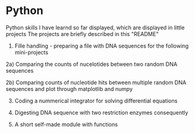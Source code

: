 # Python
Python skills I have learnd so far displayed, which are displayed in little projects
The projects are briefly described in this "README"

 
  1) Fille handling - preparing a file with DNA sequences for the following mini-projects
  
  2a) Comparing the counts of nucelotides between two random DNA sequences
  
  2b) Comparing counts of nucleotide hits between multiple random DNA sequences and plot through matplotlib and numpy
  
  3) Coding a nummerical integrator for solving differential equations

  4) Digesting DNA sequence with two restriction enzymes consequently

  5) A short self-made module with functions
